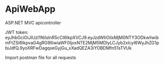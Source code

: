 # ApiWebApp
ASP.NET MVC apicontroller


JWT token: eyJhbGciOiJIUzI1NiIsInR5cCI6IkpXVCJ9.eyJzdWIiOiIxMjM0NTY3ODkwIiwibmFtZSI6IkpvaG4gRG9lIiwiaWF0IjoxNTE2MjM5MDIyLCJyb2xlcyI6WyJhZG1pbiJdfQ.9yoXRFwDagqxeGyjGu_xXadQEZA3iYOBDMfn51sTVUk


Import postman file for all requests
